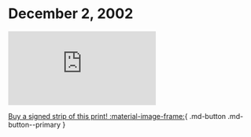 # December 2, 2002

![](https://www.achewood.com/comic.php?date=12022002)

[Buy a signed strip of this print! :material-image-frame:](https://achewood-holiday-pop-up.myshopify.com/products/strip#12022002){ .md-button .md-button--primary }
